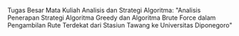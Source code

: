 Tugas Besar Mata Kuliah Analisis dan Strategi Algoritma: "Analisis Penerapan Strategi Algoritma Greedy dan Algoritma Brute Force dalam Pengambilan Rute Terdekat dari Stasiun Tawang ke Universitas Diponegoro"
